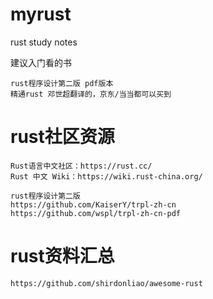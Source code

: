 # myrust
  
  rust study notes

  建议入门看的书
  
    rust程序设计第二版 pdf版本
    精通rust 邓世超翻译的，京东/当当都可以买到

# rust社区资源

    Rust语言中文社区：https://rust.cc/
    Rust 中文 Wiki：https://wiki.rust-china.org/

    rust程序设计第二版
    https://github.com/KaiserY/trpl-zh-cn
    https://github.com/wspl/trpl-zh-cn-pdf

# rust资料汇总

    https://github.com/shirdonliao/awesome-rust
